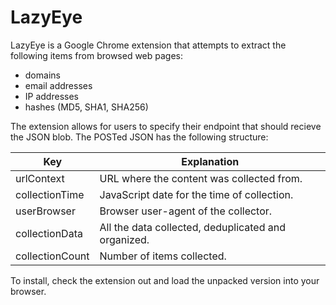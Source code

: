 # LazyEye

LazyEye is a Google Chrome extension that attempts to extract the following items from browsed web pages:
* domains
* email addresses
* IP addresses
* hashes (MD5, SHA1, SHA256)

The extension allows for users to specify their endpoint that should recieve the JSON blob. The POSTed JSON has the following structure:

| Key             | Explanation                                         |
|-----------------|-----------------------------------------------------|
| urlContext      | URL where the content was collected from.           |
| collectionTime  | JavaScript date for the time of collection.         |
| userBrowser     | Browser user-agent of the collector.                |
| collectionData  | All the data collected, deduplicated and organized. |
| collectionCount | Number of items collected.                          |

To install, check the extension out and load the unpacked version into your browser. 
